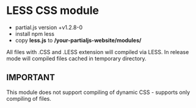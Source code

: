 # LESS CSS module

- partial.js version +v1.2.8-0
- install npm less
- copy **less.js** to __/your-partialjs-website/modules/__

All files with .CSS and .LESS extension will compiled via LESS. In release mode will compiled files cached in temporary directory.

## IMPORTANT

This module does not support compiling of dynamic CSS - supports only compiling of files.